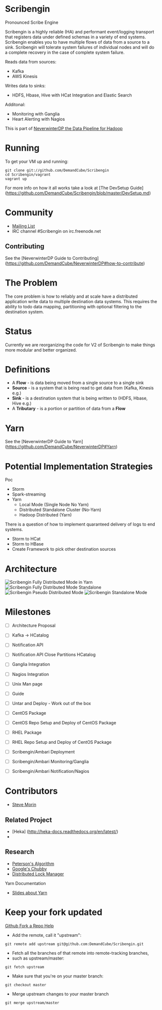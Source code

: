 Scribengin
==========
Pronounced Scribe Engine  

Scribengin is a highly reliable (HA) and performant event/logging transport that registers data under defined schemas in a variety of end systems.  Scribengin enables you to have multiple flows of data from a source to a sink. Scribengin will tolerate system failures of individual nodes and will do a complete recovery in the case of complete system failure.

Reads data from sources:
- Kafka
- AWS Kinesis

Writes data to sinks:
- HDFS, Hbase, Hive with HCat Integration and Elastic Search

Additonal:
- Monitoring with Ganglia
- Heart Alerting with Nagios


This is part of [NeverwinterDP the Data Pipeline for Hadoop](https://github.com/DemandCube/NeverwinterDP)

Running
====
To get your VM up and running:
```
git clone git://github.com/DemandCube/Scribengin
cd Scribengin/vagrant
vagrant up
```

For more info on how it all works take a look at [The DevSetup Guide] (https://github.com/DemandCube/Scribengin/blob/master/DevSetup.md)


Community
====
- [Mailing List](https://groups.google.com/forum/#!forum/scribengin)
- IRC channel #Scribengin on irc.freenode.net

## Contributing

See the [NeverwinterDP Guide to Contributing] (https://github.com/DemandCube/NeverwinterDP#how-to-contribute)


The Problem
======
The core problem is how to reliably and at scale have a distributed application write data to multiple destination data systems.  This requires the ability to todo data mapping, partitioning with optional filtering to the destination system.

Status
======
Currently we are reorganizing the code for V2 of Scribengin to make things more modular and better organized.

Definitions
======

- A **Flow** - is data being moved from a single source to a single sink
- **Source** - is a system that is being read to get data from (Kafka, Kinesis e.g.)
- **Sink** - is a destination system that is being written to (HDFS, Hbase, Hive e.g.)
- A **Tributary** - is a portion or partition of data from a **Flow**

Yarn
=====

See the [NeverwinterDP Guide to Yarn] (https://github.com/DemandCube/NeverwinterDP#Yarn)


Potential Implementation Strategies
======

Poc
- Storm
- Spark-streaming
- Yarn
  - Local Mode (Single Node No Yarn)
  - Distributed Standalone Cluster (No-Yarn)
  - Hadoop Distributed (Yarn)

There is a question of how to implement quaranteed delivery of logs to end systems.  
- Storm to HCat
- Storm to HBase
- Create Framework to pick other destination sources

Architecture
======
![Scribengin Fully Distributed Mode in Yarn](diagrams/fully_distributed_yarn_v1.png?raw=true "A Highlevel Diagram of Fully Distributed in Yarn")
![Scribengin Fully Distributed Mode Standalone](diagrams/fully_distributed_standalone_v1.png?raw=true "A Highlevel Diagram of Fully Distributed")
![Scribengin Pseudo Distributed Mode](diagrams/pseudo_distributed_standalone_v1.png?raw=true "A Highlevel Diagram of Pseudo Distributed")
![Scribengin Standalone Mode](diagrams/standalone_v1.png?raw=true "A Highlevel Diagram of Standalone Mode")

Milestones
======
- [ ] Architecture Proposal
- [ ] Kafka -> HCatalog
- [ ] Notification API
- [ ] Notification API Close Partitions HCatalog
- [ ] Ganglia Integration
- [ ] Nagios Integration
- [ ] Unix Man page
- [ ] Guide
- [ ] Untar and Deploy - Work out of the box
- [ ] CentOS Package
- [ ] CentOS Repo Setup and Deploy of CentOS Package
- [ ] RHEL Package
- [ ] RHEL Repo Setup and Deploy of CentOS Package
- [ ] Scribengin/Ambari Deployment
- [ ] Scribengin/Ambari Monitoring/Ganglia
- [ ] Scribengin/Ambari Notification/Nagios


Contributors
=====
- [Steve Morin](https://github.com/smorin)

Related Project
----
- [Heka] (http://heka-docs.readthedocs.org/en/latest/)
- 

Research
----
- [Peterson's Algorithm](http://en.wikipedia.org/wiki/Peterson's_algorithm)
- [Google's Chubby](http://research.google.com/archive/chubby.html)
- [Distributed Lock Manager](http://en.wikipedia.org/wiki/Distributed_lock_manager)

Yarn Documentation
- [Slides about Yarn](http://www.slideshare.net/hortonworks/apache-hadoop-yarn-enabling-nex/)

Keep your fork updated
====
[Github Fork a Repo Help](https://help.github.com/articles/fork-a-repo)


- Add the remote, call it "upstream":

```
git remote add upstream git@github.com:DemandCube/Scribengin.git
```
- Fetch all the branches of that remote into remote-tracking branches,
- such as upstream/master:

```
git fetch upstream
```
- Make sure that you're on your master branch:

```
git checkout master
```
- Merge upstream changes to your master branch

```
git merge upstream/master
```

